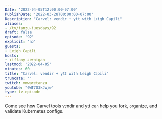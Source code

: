 ```yaml
---
Date: '2022-04-05T12:00:00-07:00'
PublishDate: '2022-03-28T00:00:00-07:00'
Description: "Carvel: vendir + ytt with Leigh Capili"
aliases:
- /tv/tanzu-tuesdays/92
draft: false
episode: '92'
explicit: 'no'
guests:
- Leigh Capili
hosts:
- Tiffany Jernigan
lastmod: '2022-04-05'
minutes: 60
title: "Carvel: vendir + ytt with Leigh Capili"
truncate: ''
twitch: vmwaretanzu
youtube: "0WT7O3kJwjw"
type: tv-episode
---
```


Come see how Carvel tools vendir and ytt can help you fork, organize, and validate Kubernetes configs.